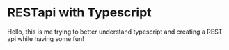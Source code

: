 # RESTapi with Typescript

Hello, this is me trying to better understand typescript and creating a REST api while having some fun!